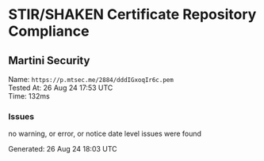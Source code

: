 # STIR/SHAKEN Certificate Repository Compliance

## Martini Security

Name: `https://p.mtsec.me/2884/dddIGxoqIr6c.pem`\
Tested At: 26 Aug 24 17:53 UTC\
Time: 132ms

### Issues

no warning, or error, or notice date level issues were found

Generated: 26 Aug 24 18:03 UTC